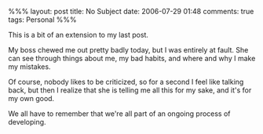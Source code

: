 %%%
layout: post
title: No Subject
date: 2006-07-29 01:48
comments: true
tags: Personal
%%%

This is a bit of an extension to my last post.

My boss chewed me out pretty badly today, but I was entirely at fault. She can see through things about me, my bad
habits, and where and why I make my mistakes.

Of course, nobody likes to be criticized, so for a second I feel like talking back, but then I realize that she is
telling me all this for my sake, and it's for my own good.

We all have to remember that we're all part of an ongoing process of developing.
